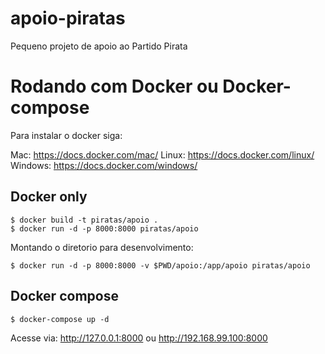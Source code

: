 # apoio-piratas
Pequeno projeto de apoio ao Partido Pirata

# Rodando com Docker ou Docker-compose

Para instalar o docker siga: 

Mac: https://docs.docker.com/mac/
Linux: https://docs.docker.com/linux/
Windows: https://docs.docker.com/windows/


## Docker only

```
$ docker build -t piratas/apoio .
$ docker run -d -p 8000:8000 piratas/apoio
```

Montando o diretorio para desenvolvimento:

```
$ docker run -d -p 8000:8000 -v $PWD/apoio:/app/apoio piratas/apoio
```

## Docker compose

```
$ docker-compose up -d
```

Acesse via: http://127.0.0.1:8000 ou http://192.168.99.100:8000






